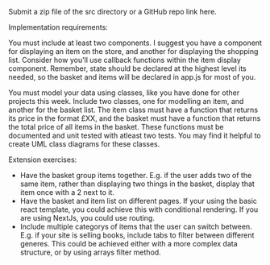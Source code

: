 Submit a zip file of the src directory or a GitHub repo link here.

Implementation requirements:

You must include at least two components. I suggest you have a component for displaying an item on the store, and another for displaying the shopping list. Consider how you'll use callback functions within the item display component. Remember, state should be declared at the highest level its needed, so the basket and items will be declared in app.js for most of you.

You must model your data using classes, like you have done for other projects this week. Include two classes, one for modelling an item, and another for the basket list. The item class must have a function that returns its price in the format £XX, and the basket must have a function that returns the total price of all items in the basket. These functions must be documented and unit tested with atleast two tests. You may find it helpful to create UML class diagrams for these classes.

Extension exercises:

- Have the basket group items together. E.g. if the user adds two of the same item, rather than displaying two things in the basket, display that item once with a 2 next to it.
- Have the basket and item list on different pages. If your using the basic react template, you could achieve this with conditional rendering. If you are using NextJs, you could use routing.
- Include multiple categorys of items that the user can switch between. E.g. if your site is selling books, include tabs to filter between different generes. This could be achieved either with a more complex data structure, or by using arrays filter method.
